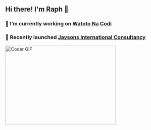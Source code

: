 ## Hi there! I'm Raph 👋
### 🔭 I’m currently working on [Watoto Na Codi](https://www.watotonacodi.com)
### 🌱 Recently launched [Jaysons International Consultancy](https://www.thejaysonsconsultancyinternational.com)
<!--
**raph-7/raph-7** is a ✨ _special_ ✨ repository because its `README.md` (this file) appears on your GitHub profile.

Here are some ideas to get you started:


- 👯 I’m looking to collaborate on ...
- 🤔 I’m looking for help with ...
- 💬 Ask me about ...
- 📫 How to reach me: ...
- 😄 Pronouns: ...
- ⚡ Fun fact: ...
-->
<img alt="Coder GIF" height=250 width=350 src="https://cdn.dribbble.com/users/730703/screenshots/6581243/avento.gif" /><br>
